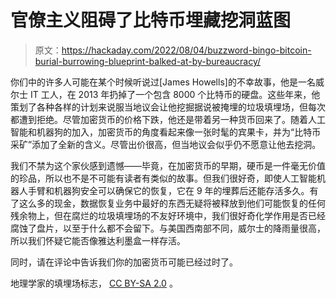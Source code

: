 # 官僚主义阻碍了比特币埋藏挖洞蓝图

> 原文：<https://hackaday.com/2022/08/04/buzzword-bingo-bitcoin-burial-burrowing-blueprint-balked-at-by-bureaucracy/>

你们中的许多人可能在某个时候听说过[James Howells]的不幸故事，他是一名威尔士 IT 工人，在 2013 年扔掉了一个包含 8000 个比特币的硬盘。这些年来，他策划了各种各样的计划来说服当地议会让他挖掘据说被掩埋的垃圾填埋场，但每次都遭到拒绝。尽管加密货币的价格下跌，他还是带着另一种货币回来了。随着人工智能和机器狗的加入，加密货币的角度看起来像一张时髦的宾果卡，并为“比特币采矿”添加了全新的含义。尽管出价很高，但当地议会似乎仍不愿意让他去挖洞。

我们不禁为这个家伙感到遗憾——毕竟，在加密货币的早期，硬币是一件毫无价值的珍品，所以也不是不可能有读者有类似的故事。但我们很好奇，即使人工智能机器人手臂和机器狗安全可以确保它的恢复，它在 9 年的埋葬后还能存活多久。有了这么多的现金，数据恢复业务中最好的东西无疑将被释放到他们可能恢复的任何残余物上，但在腐烂的垃圾填埋场的不友好环境中，我们很好奇化学作用是否已经腐蚀了盘片，以至于什么都不会留下。与美国西南部不同，威尔士的降雨量很高，所以我们怀疑它能否像雅达利墨盒一样存活。

同时，请在评论中告诉我们你的加密货币可能已经过时了。

地理学家的填埋场标志， [CC BY-SA 2.0](https://commons.wikimedia.org/wiki/File:Landfill_Site_sign_-_geograph.org.uk_-_3363972.jpg) 。